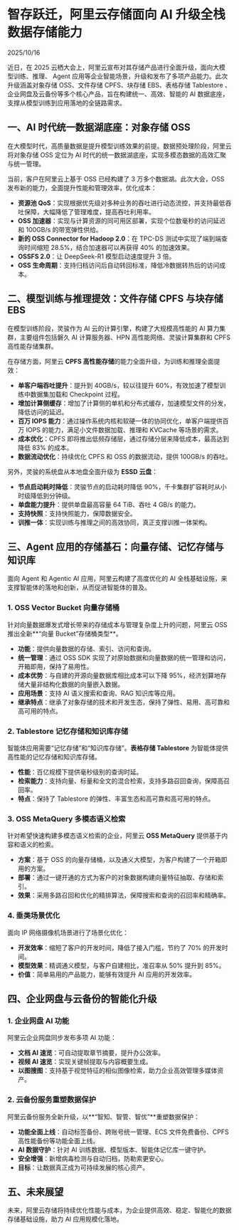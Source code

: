 # 智存跃迁，阿里云存储面向 AI 升级全栈数据存储能力

2025/10/16

近日，在 2025 云栖大会上，阿里云宣布对其存储产品进行全面升级，面向大模型训练、推理、 Agent 应用等企业智能场景，升级和发布了多项产品能力。此次升级涵盖对象存储 OSS、文件存储 CPFS、块存储 EBS、表格存储 Tablestore 、企业网盘及云备份等多个核心产品，旨在构建统一、高效、智能的 AI 数据底座，支撑从模型训练到应用落地的全链路需求。

## 一、AI 时代统一数据湖底座：对象存储 OSS

在大模型时代，高质量数据是提升模型训练效果的前提。数据预处理阶段，阿里云将对象存储 OSS 定位为 AI 时代的统一数据湖底座，实现多模态数据的高效汇聚与统一管理。

当前，客户在阿里云上基于 OSS 已经构建了 3 万多个数据湖。此次大会，OSS 发布新的能力，全面提升性能和管理效率，优化成本：

* **资源池 QoS**：实现根据优先级对多种业务的吞吐进行动态流控，并支持最低吞吐保障，大幅降低了管理难度，提高吞吐利用率。
* **OSS 加速器**：实现与计算资源的同可用区部署，实现个位数毫秒的访问延迟和 100GB/s 的带宽弹性供给。
* **新的 OSS Connector for Hadoop 2.0**：在 TPC-DS 测试中实现了端到端查询时间缩短 28.5%，结合加速器可以再获得 40% 的加速效果。
* **OSSFS 2.0**：让 DeepSeek-R1 模型启动速度提升 3 倍。
* **OSS 生命周期**：支持归档访问后自动转回标准，降低冷数据转热后的访问成本。

## 二、模型训练与推理提效：文件存储 CPFS 与块存储 EBS

在模型训练阶段，灵骏作为 AI 云的计算引擎，构建了大规模高性能的 AI 算力集群，主要组件包括磐久 AI 计算服务器、HPN 高性能网络、灵骏计算集群和 CPFS 高性能存储集群。

在存储方面，阿里云 **CPFS 高性能存储**的能力全面升级，为训练和推理全面提效：

* **单客户端吞吐提升**：提升到 40GB/s，较以往提升 60%，有效加速了模型训练中数据集加载和 Checkpoint 过程。
* **增加计算侧缓存**：增加了计算侧的单机和分布式缓存，加速模型文件的分发，降低访问的延迟。
* **百万 IOPS 能力**：通过操作系统内核和软硬一体的协同优化，单客户端提供百万 IOPS 的能力，满足小文件数据加载、推理和 KVCache 等场景的需求。
* **成本优化**：CPFS 即将推出低频存储层，通过存储分层来降低成本，最高达到降低 83% 的成本。
* **数据流动优化**：持续优化 CPFS 和 OSS 的数据流动，提供 100GB/s 的吞吐。

另外，灵骏的系统盘从本地盘全面升级为 **ESSD 云盘**：

* **节点启动耗时降低**：灵骏节点的启动耗时降低 90%，千卡集群扩容耗时从小时级降低到分钟级。
* **单盘能力提升**：提供单盘最高容量 64 TiB、吞吐 4 GB/s 的能力。
* **支持快照**：支持快照能力，保障数据安全。
* **训推一体**：实现训练与推理之间的高效协同，真正支撑训推一体架构。

## 三、Agent 应用的存储基石：向量存储、记忆存储与知识库

面向 Agent 和 Agentic AI 应用，阿里云构建了高度优化的 AI 全栈基础设施，来支撑智能体的落地和创新，从而促进智能体的普及。

### 1. OSS Vector Bucket 向量存储桶

针对向量数据爆发式增长带来的存储成本与管理复杂度上升的问题，阿里云 OSS 推出全新**“向量 Bucket”存储桶类型**。

* **功能**：提供向量数据的存储、索引、访问和查询。
* **统一管理**：通过 OSS SDK 实现了对原始数据和向量数据的统一管理和访问，开箱即用，保持了易用性。
* **成本优势**：与自建的开源向量数据库相比成本可以下降 95%，经济划算地存储大量非结构化数据的向量嵌入数据。
* **应用场景**：支持 AI 语义搜索和查询、RAG 知识库等应用。
* **继承特点**：继承了对象存储的技术和开发生态，保持了弹性、易用、高可靠和高可用的特点。

### 2. Tablestore 记忆存储和知识库存储

智能体应用需要“记忆存储”和“知识库存储”。**表格存储 Tablestore** 为智能体提供高性能的记忆存储和知识库存储。

* **性能**：百亿规模下提供毫秒级别的查询时延。
* **检索能力**：支持向量、标量和全文的混合检索，支持多路召回查询，保障高召回率。
* **特点**：保持了 Tablestore 的弹性、丰富生态和高可靠和高可用的特点。

### 3. OSS MetaQuery 多模态语义检索

针对希望快速构建多模态语义检索的企业，阿里云 **OSS MetaQuery** 提供基于内容和语义的检索。

* **方案**：基于 OSS 的向量存储桶，以及通义大模型，为客户构建了一个开箱即用的方案。
* **部署**：通过一键开通的方式为客户的对象数据构建向量特征抽取、存储和索引。
* **效果**：采用多路召回和优化的精排算法，保障搜索和查询的召回率和精确率。

### 4. 垂类场景优化

面向 IP 网络摄像机场景进行了场景化优化：

* **开发效率**：缩短了客户的开发时间，降低了接入门槛，节约了 70% 的开发时间。
* **模型效果**：精调通义模型，与客户自建相比，准召率从 50% 提升到 85%。
* **价值**：简单易用的产品能力，能够有效提升 AI 应用的开发效率。

## 四、企业网盘与云备份的智能化升级

### 1. 企业网盘 AI 功能

阿里云企业网盘同步发布多项 AI 功能：

* **文档 AI 速览**：可自动提取章节摘要，提升办公效率。
* **视频 AI 速览**：实现关键帧提取与内容概要生成。
* **以图搜图**：支持基于视觉特征的相似图像检索，助力企业高效管理多媒体资产。

### 2. 云备份服务重塑数据保护

阿里云备份服务全新升级，以**“智知、智管、智优”**重塑数据保护：

* **功能全面上线**：自动标签备份、跨账号统一管理、ECS 文件免费备份、CPFS 高性能备份等功能全面上线。
* **AI 数据守护**：针对 AI 训练数据、模型版本、智能体记忆库一键守护。
* **安全增强**：新增病毒检测与自动归档，防勒索更安心。
* **目标**：让数据真正成为可持续发展的核心资产。

## 五、未来展望

未来，阿里云存储将持续优化性能与成本，为企业提供高效、稳定、智能化的数据存储基础设施，助力 AI 应用规模化落地。